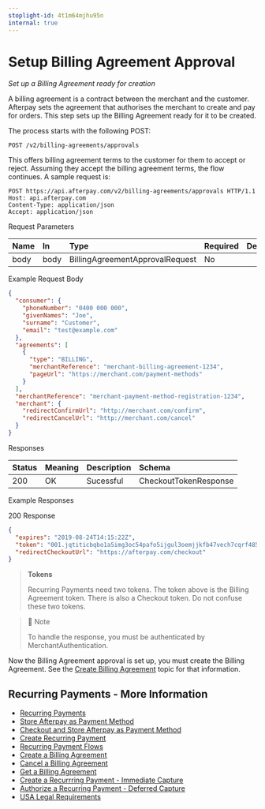 ```yaml
---
stoplight-id: 4t1m64mjhu95n
internal: true
---
```


# Setup Billing Agreement Approval

_Set up a Billing Agreement ready for creation_

A billing agreement is a contract between the merchant and the customer. Afterpay sets the agreement that authorises the merchant to create and pay for orders. This step sets up the Billing Agreement ready for it to be created.

The process starts with the following POST:

`POST /v2/billing-agreements/approvals`

This offers billing agreement terms to the customer for them to accept or reject. Assuming they accept the billing agreement terms, the flow continues. A sample request is:

```http
POST https://api.afterpay.com/v2/billing-agreements/approvals HTTP/1.1
Host: api.afterpay.com
Content-Type: application/json
Accept: application/json
```

Request Parameters

| Name | In   | Type                            | Required | Description |
| :--- | :--- | :------------------------------ | :------- | :---------- |
| body | body | BillingAgreementApprovalRequest | No       |             |

Example Request Body

```json
{
  "consumer": {
    "phoneNumber": "0400 000 000",
    "givenNames": "Joe",
    "surname": "Customer",
    "email": "test@example.com"
  },
  "agreements": [
    {
      "type": "BILLING",
      "merchantReference": "merchant-billing-agreement-1234",
      "pageUrl": "https://merchant.com/payment-methods"
    }
  ],
  "merchantReference": "merchant-payment-method-registration-1234",
  "merchant": {
    "redirectConfirmUrl": "http://merchant.com/confirm",
    "redirectCancelUrl": "http://merchant.com/cancel"
  }
}
```

Responses

| Status | Meaning | Description | Schema                |
| :----- | :------ | :---------- | :-------------------- |
| 200    | OK      | Sucessful   | CheckoutTokenResponse |

Example Responses

200 Response

```json
{
  "expires": "2019-08-24T14:15:22Z",
  "token": "001.jqtiticbqbo1a5img3oc54pafo5ijgul3oemjjkfb47vech7cqrf4857acu6dolg",
  "redirectCheckoutUrl": "https://afterpay.com/checkout"
}
```

<!-- theme: warning -->

> **Tokens**
>
> Recurring Payments need two tokens. The token above is the Billing Agreement token. There is also a Checkout token. Do not confuse these two tokens.

> 📘 Note
>
> To handle the response, you must be authenticated by MerchantAuthentication.

Now the Billing Agreement approval is set up, you must create the Billing Agreement. See the [Create Billing Agreement](Create-Billing-Agreement.md) topic for that information.

## Recurring Payments - More Information

- [Recurring Payments](Recurring-Payments.md)
- [Store Afterpay as Payment Method](Store-Afterpay-as-Payment-Method.md)
- [Checkout and Store Afterpay as Payment Method](Checkout-and-Store-Afterpay-as-Payment-Method.md)
- [Create Recurring Payment](Create-Recurring-Payment.md)
- [Recurring Payment Flows](Recurring-Payments-Flows.md)
- [Create a Billing Agreement](Create-Billing-Agreement.md)
- [Cancel a Billing Agreement](Cancel-Billing-Agreement.md)
- [Get a Billing Agreement](Get-Billing-Agreement.md)
- [Create a Recurrring Payment - Immediate Capture](Create-Recurring-Payment-ic.md)
- [Authorize a Recurring Payment - Deferred Capture](Authorize-Recurring-Payment-dc.md)
- [USA Legal Requirements](USA-Legal-Requirements.md)
